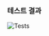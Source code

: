 ### 테스트 결과
![Tests](https://github.com/marshmellow2178/spring-test-lab/actions/workflows/test.yml/badge.svg)
